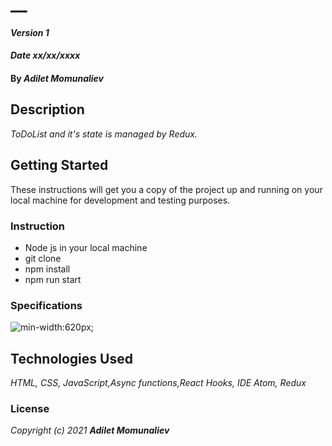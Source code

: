 # __

#### _Version 1_
#### _Date xx/xx/xxxx_
#### By _**Adilet Momunaliev**_

## Description

_ToDoList and it's state is managed by Redux._

## Getting Started

These instructions will get you a copy of the project up and running on your local machine for development and testing purposes.

### Instruction

* Node js in your local machine
* git clone
* npm install
* npm run start
### Specifications
  ![min-width:620px](file);
## Technologies Used

_HTML, CSS, JavaScript,Async functions,React Hooks, IDE Atom, Redux_

### License

*_Copyright (c) 2021 **Adilet Momunaliev**_*
